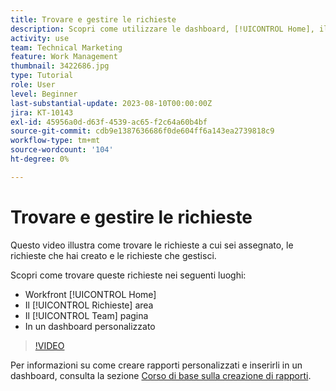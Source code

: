 ```yaml
---
title: Trovare e gestire le richieste
description: Scopri come utilizzare le dashboard, [!UICONTROL Home], il [!UICONTROL Richieste] e la [!UICONTROL Team] per trovare le richieste in entrata effettuate tramite una coda di richieste.
activity: use
team: Technical Marketing
feature: Work Management
thumbnail: 3422686.jpg
type: Tutorial
role: User
level: Beginner
last-substantial-update: 2023-08-10T00:00:00Z
jira: KT-10143
exl-id: 45956a0d-d63f-4539-ac65-f2c64a60b4bf
source-git-commit: cdb9e1387636686f0de604ff6a143ea2739818c9
workflow-type: tm+mt
source-wordcount: '104'
ht-degree: 0%

---
```


# Trovare e gestire le richieste

Questo video illustra come trovare le richieste a cui sei assegnato, le richieste che hai creato e le richieste che gestisci.

Scopri come trovare queste richieste nei seguenti luoghi:

* Workfront [!UICONTROL Home]
* Il [!UICONTROL Richieste] area
* Il [!UICONTROL Team] pagina
* In un dashboard personalizzato


>[!VIDEO](https://video.tv.adobe.com/v/3422686/?quality=12&learn=on)

Per informazioni su come creare rapporti personalizzati e inserirli in un dashboard, consulta la sezione [Corso di base sulla creazione di rapporti](https://experienceleague.adobe.com/docs/workfront-course-map/using/learning-programs/basic-report-creation-program.html).
